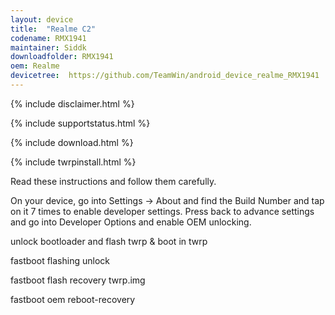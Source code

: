 ```yaml
---
layout: device
title:  "Realme C2"
codename: RMX1941
maintainer: Siddk
downloadfolder: RMX1941
oem: Realme
devicetree:  https://github.com/TeamWin/android_device_realme_RMX1941
---
```


{% include disclaimer.html %}

{% include supportstatus.html %}

{% include download.html %}

{% include twrpinstall.html %}

Read these instructions and follow them carefully.

On your device, go into Settings -> About and find the Build Number and tap on it 7 times to enable developer settings. Press back to advance settings and go into Developer Options and enable OEM unlocking.

unlock bootloader and flash twrp & boot in twrp

fastboot flashing unlock

fastboot flash recovery twrp.img

fastboot oem reboot-recovery
